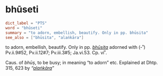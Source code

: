 # bhūseti

``` toml
dict_label = "PTS"
word = "bhūseti"
summary = "to adorn, embellish, beautify. Only in pp. bhūsita"
see_also = ["bhūsita", "alaṅkāra"]
```

to adorn, embellish, beautify. Only in pp. *[bhūsita](bhūsita.md)* adorned with (\-˚) Pv.ii.9#52, Pv.ii.12#7; Pv.iii.3#5; Ja.vi.53. Cp. vi˚.

Caus. of *bhūṣ*, to be busy; in meaning “to adorn” etc. Explained at Dhtp. 315, 623 by *“[alaṅkāra](alaṅkāra.md)”*

